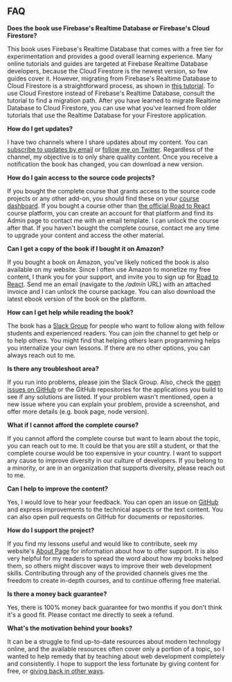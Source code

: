 ## FAQ

**Does the book use Firebase's Realtime Database or Firebase's Cloud Firestore?**

This book uses Firebase's Realtime Database that comes with a free tier for experimentation and provides a good overall learning experience. Many online tutorials and guides are targeted at Firebase Realtime Database developers, because the Cloud Firestore is the newest version, so few guides cover it. However, migrating from Firebase's Realtime Database to Cloud Firestore is a straightforward process, as shown in [this tutorial](https://www.robinwieruch.de/react-firestore-tutorial). To use Cloud Firestore instead of Firebase's Realtime Database, consult the tutorial to find a migration path. After you have learned to migrate Realtime Database to Cloud Firestore, you can use what you've learned from older tutorials that use the Realtime Database for your Firestore application.

**How do I get updates?**

I have two channels where I share updates about my content. You can [subscribe to updates by email](https://www.getrevue.co/profile/rwieruch) or [follow me on Twitter](https://twitter.com/rwieruch). Regardless of the channel, my objective is to only share quality content. Once you receive a notification the book has changed, you can download a new version.

**How do I gain access to the source code projects?**

If you bought the complete course that grants access to the source code projects or any other add-on, you should find these on your [course dashboard](https://roadtoreact.com/my-courses). If you bought a course other than [the official Road to React](https://roadtoreact.com) course platform, you can create an account for that platform and find its Admin page to contact me with an email template. I can unlock the course after that. If you haven't bought the complete course, contact me any time to upgrade your content and access the other material.

**Can I get a copy of the book if I bought it on Amazon?**

If you bought a book on Amazon, you've likely noticed the book is also available on my website. Since I often use Amazon to monetize my free content, I thank you for your support, and invite you to sign up for [Road to React](https://roadtoreact.com). Send me an email (navigate to the */admin* URL) with an attached invoice and I can unlock the course package. You can also download the latest ebook version of the book on the platform.

**How can I get help while reading the book?**

The book has a [Slack Group](https://slack-the-road-to-learn-react.wieruch.com/) for people who want to follow along with fellow students and experienced readers. You can join the channel to get help or to help others. You might find that helping others learn programming helps you internalize your own lessons. If there are no other options, you can always reach out to me.

**Is there any troubleshoot area?**

If you run into problems, please join the Slack Group. Also, check the [open issues on GitHub](https://github.com/the-road-to-react-with-firebase/the-road-to-react-with-firebase/issues) or the GitHub repositories for the applications you build to see if any solutions are listed. If your problem wasn't mentioned, open a new issue where you can explain your problem, provide a screenshot, and offer more details (e.g. book page, node version).

**What if I cannot afford the complete course?**

If you cannot afford the complete course but want to learn about the topic, you can reach out to me. It could be that you are still a student, or that the complete course would be too expensive in your country. I want to support any cause to improve diversity in our culture of developers. If you belong to a minority, or are in an organization that supports diversity, please reach out to me.

**Can I help to improve the content?**

Yes, I would love to hear your feedback. You can open an issue on [GitHub](https://github.com/the-road-to-react-with-firebase/the-road-to-react-with-firebase) and express improvements to the technical aspects or the text content. You can also open pull requests on GitHub for documents or repositories.

**How do I support the project?**

If you find my lessons useful and would like to contribute, seek my website's [About Page](https://www.robinwieruch.de/about/) for information about how to offer support. It is also very helpful for my readers to spread the word about how my books helped them, so others might discover ways to improve their web development skills. Contributing through any of the provided channels gives me the freedom to create in-depth courses, and to continue offering free material.

**Is there a money back guarantee?**

Yes, there is 100% money back guarantee for two months if you don't think it's a good fit. Please contact me directly to seek a refund.

**What's the motivation behind your books?**

It can be a struggle to find up-to-date resources about modern technology online, and the available resources often cover only a portion of a topic, so I wanted to help remedy that by teaching about web development completely and consistently. I hope to support the less fortunate by giving content for free, or [giving back in other ways](https://www.robinwieruch.de/giving-back-by-learning-react/). 
